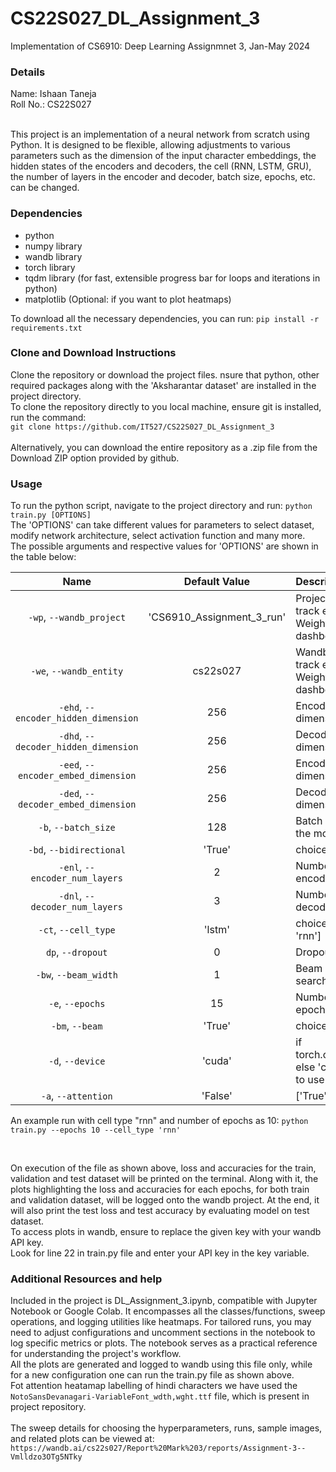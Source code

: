 # CS22S027_DL_Assignment_3
Implementation of CS6910: Deep Learning Assignmnet 3, Jan-May 2024


### Details
Name: Ishaan Taneja </br>
Roll No.: CS22S027 </br>
</br>

This project is an implementation of a neural network from scratch using Python. It is designed to be flexible, allowing adjustments to various parameters such as the dimension of the input character embeddings, the hidden states of the encoders and decoders, the cell (RNN, LSTM, GRU), the number of layers in the encoder and decoder, batch size, epochs, etc. can be changed.


### Dependencies
 - python
 - numpy library
 - wandb library
 - torch library
 - tqdm library (for fast, extensible progress bar for loops and iterations in python)
 - matplotlib (Optional: if you want to plot heatmaps)

To download all the necessary dependencies, you can run: `pip install -r requirements.txt`


### Clone and Download Instructions
Clone the repository or download the project files. nsure that python, other required packages along with the 'Aksharantar dataset' are installed in the project directory.</br>
To clone the repository directly to you local machine, ensure git is installed, run the command: 
</br>
`git clone https://github.com/IT527/CS22S027_DL_Assignment_3`
</br>
</br>
Alternatively, you can download the entire repository as a .zip file from the Download ZIP option provided by github.


### Usage
To run the python script, navigate to the project directory and run: `python train.py [OPTIONS]`
</br>
The 'OPTIONS' can take different values for parameters to select dataset, modify network architecture, select activation function and many more.</br>
The possible arguments and respective values for 'OPTIONS' are shown in the table below:</br>

| Name | Default Value | Description |
| :---: | :-------------: | :----------- |
| `-wp`, `--wandb_project` | 'CS6910_Assignment_3_run' | Project name used to track experiments in Weights & Biases dashboard |
| `-we`, `--wandb_entity` | cs22s027  | Wandb Entity used to track experiments in the Weights & Biases dashboard. |
| `-ehd`, `--encoder_hidden_dimension` | 256| Encoder hidden dimension size |
| `-dhd`, `--decoder_hidden_dimension` | 256 |  Decoder hidden dimension size|
| `-eed`, `--encoder_embed_dimension` | 256 | Encoder embedding dimension size | 
| `-ded`, `--decoder_embed_dimension` | 256 | Decoder embedding dimension size |
| `-b`, `--batch_size` | 128 | Batch size used to train the model | 
| `-bd`, `--bidirectional` | 'True' | choices=['True','False'] | 
| `-enl`, `--encoder_num_layers` | 2 | Number of layers in the encoder |
| `-dnl`, `--decoder_num_layers` | 3 | Number of layers in the decoder | 
| `-ct`, `--cell_type` | 'lstm' | choices=['lstm', 'gru', 'rnn'] | 
| `dp`, `--dropout` | 0 | Dropout rate |
| `-bw`, `--beam_width` | 1 | Beam width for beam search |
| `-e`, `--epochs` | 15 | Number of training epochs |
| `-bm`, `--beam` | 'True' | choices=['True','False'] | 
| `-d`, `--device` | 'cuda' | if torch.cuda.is_available() else 'cpu', help='Device to use for training | 
| `-a`, `--attention` | 'False' | ['True','False'] |


An example run with cell type "rnn" and number of epochs as 10: `python train.py --epochs 10 --cell_type 'rnn'`

</br>

On execution of the file as shown above, loss and accuracies for the train, validation and test dataset will be printed on the terminal. Along with it, the plots highlighting the loss and accuracies for each epochs, for both train and validation dataset, will be logged onto the wandb project. At the end, it will also print the test loss and test accuracy by evaluating model on test dataset.</br>
To access plots in wandb, ensure to replace the given key with your wandb API key.</br>
Look for line 22 in train.py file and enter your API key in the key variable.


### Additional Resources and help
Included in the project is DL_Assignment_3.ipynb, compatible with Jupyter Notebook or Google Colab. It encompasses all the classes/functions, sweep operations, and logging utilities like heatmaps. For tailored runs, you may need to adjust configurations and uncomment sections in the notebook to log specific metrics or plots. The notebook serves as a practical reference for understanding the project's workflow. </br>
All the plots are generated and logged to wandb using this file only, while for a new configuration one can run the train.py file as shown above.
</br>
Fot attention heatamap labelling of hindi characters we have used the `NotoSansDevanagari-VariableFont_wdth,wght.ttf` file, which is present in project repository.
</br>
</br>
The sweep details for choosing the hyperparameters, runs, sample images, and related plots can be viewed at: `https://wandb.ai/cs22s027/Report%20Mark%203/reports/Assignment-3--Vmlldzo3OTg5NTky`


